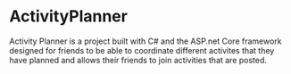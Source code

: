 # ActivityPlanner
Activity Planner is a project built with C# and the ASP.net Core framework designed for friends to be able to coordinate different activites that they have planned and allows their friends to join activities that are posted. 
